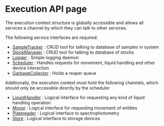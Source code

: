 # Execution API page

The execution context structure is globally accessible and allows all services a channel by which they can talk to other services. 

The following service interfaces are required: 

* [SampleTracker](sampletracker-interface.md) : CRUD tool for talking to database of samples in system
* [StockManager](stockmanager-interface.md) : CRUD tool for talking to database of stocks 
* [Logger](logger-interface.md) : Simple logging daemon
* [Scheduler](scheduler-interface.md) : Handles requests for movement, liquid handling and other device interaction
* [GarbageCollector](gc-interface.md) : Holds a reaper queue

Additionally, the execution context must hold the following channels, which should only be accessible directly by the scheduler 

* [LiquidHandler](liquidhandler-interface.md) : Logical interface for requesting any kind of liquid handling operation
* [Mover](mover-interface.md) : Logical interface for requesting movement of entities
* [Platereader](platereader-interface.md) : Logical interface to spectrophotometry
* [Store](store-interface.md) : Logical interface to storage devices
